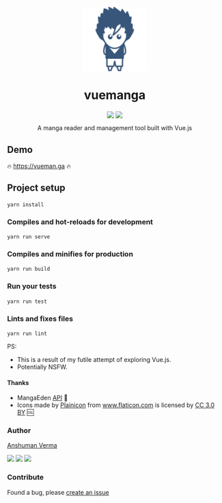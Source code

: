<p align="center">
  <img src="./public/vueman256.png" align="center" width="150">
</p>

<h1 align="center"> vuemanga </h1>
<p align="center">
<img src="https://img.shields.io/badge/MADE%20WITH-VUE-red.svg?style=for-the-badge" align="center">


<img src="https://img.shields.io/github/license/anshumanv/boku.svg?style=for-the-badge" align="center">

</p>

<p align="center">A manga reader and management tool built with Vue.js</p>

## Demo

🔥 https://vueman.ga 🔥

## Project setup
```
yarn install
```

### Compiles and hot-reloads for development
```
yarn run serve
```

### Compiles and minifies for production
```
yarn run build
```

### Run your tests
```
yarn run test
```

### Lints and fixes files
```
yarn run lint
```


PS: 

* This is a result of my futile attempt of exploring Vue.js.
* Potentially NSFW.

#### Thanks

* MangaEden [API](https://www.mangaeden.com/api/) 🙏
* <div>Icons made by <a href="https://www.flaticon.com/authors/plainicon" title="Plainicon">Plainicon</a> from <a href="https://www.flaticon.com/" title="Flaticon">www.flaticon.com</a> is licensed by <a href="http://creativecommons.org/licenses/by/3.0/" title="Creative Commons BY 3.0" target="_blank">CC 3.0 BY</a> 🆒</div>



### Author

[Anshuman Verma](https://github.com/anshumanv)

[<img src="https://image.flaticon.com/icons/svg/185/185961.svg" width="35" padding="10">](https://twitter.com/Anshumaniac12)
[<img src="https://image.flaticon.com/icons/svg/185/185964.svg" width="35" padding="10">](https://linkedin.com/in/anshumanv12)
[<img src="https://image.flaticon.com/icons/svg/185/185981.svg" width="35" padding="10">](https://www.facebook.com/anshumanv12)

### Contribute

Found a bug, please [create an issue](https://github.com/anshumanv/vueman.ga/issues/new)
